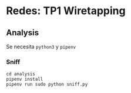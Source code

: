 # Redes: TP1 Wiretapping

## Analysis
Se necesita `python3` y `pipenv`

### Sniff
```
cd analysis
pipenv install
pipenv run sudo python sniff.py
```

